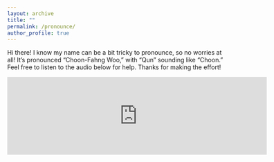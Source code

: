 ```yaml
---
layout: archive
title: ""
permalink: /pronounce/
author_profile: true
---
```


Hi there! I know my name can be a bit tricky to pronounce, so no worries at all! It’s pronounced “Choon-Fahng Woo,” with “Qun” sounding like “Choon.” Feel free to listen to the audio below for help. Thanks for making the effort!

<embed width='600' height='180' src='https://embed.howtopronounce.com/classic/en/Qunfang/31088432'>
